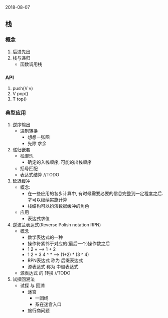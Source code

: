 2018-08-07

## 栈

### 概念
1. 后进先出
2. 栈与递归
    - 函数调用栈

### API
1. push(V v)
2. V pop()
3. T top()

### 典型应用
1. 逆序输出
    - 进制转换
        - 想想一张图
        - 先除 求余
2. 递归嵌套
    - 栈混洗
        - 确定的入栈顺序, 可能的出栈顺序
    - 括号匹配
    - 表达式结算 //TODO
3. 延迟缓冲
    - 概念:
        - 在一些应用的各步计算中, 有时候需要必要的信息完整到一定程度之后. 才可以继续实施计算
        - 栈结构可以扮演数据缓冲的角色
    - 应用
        - 表达式求值
4. 逆波兰表达式(Reverse Polish notation RPN)
    - 概念
        - 数学表达式的一种
        - 操作符紧邻于对应的(最后一个)操作数之后
        - 1 2 + --> 1 + 2
        - 1 2 + 3 4 ^ * --> (1+2) * (3 ^ 4)
        - RPN表达式 称为 后缀表达式
        - 源表达式 称为 中缀表达式
    - 源表达式 的 转换 //TODO
5. 试探回溯法
    - 试探 与 回溯
        - 迷宫
            - 一团绳
            - 系在迷宫入口
        - 旅行商问题